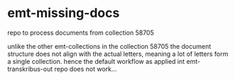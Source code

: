 # emt-missing-docs
repo to process documents from collection 58705

unlike the other emt-collections in the collection 58705 the document structure does not align with the actual letters, meaning a lot of letters form a single collection. hence the default workflow as applied int emt-transkribus-out repo does not work...
